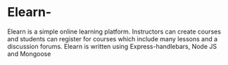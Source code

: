 # Elearn-
Elearn is a simple online learning platform. Instructors can create courses and students can register for courses which include many lessons and a discussion forums. Elearn is written using Express-handlebars, Node JS and Mongoose
